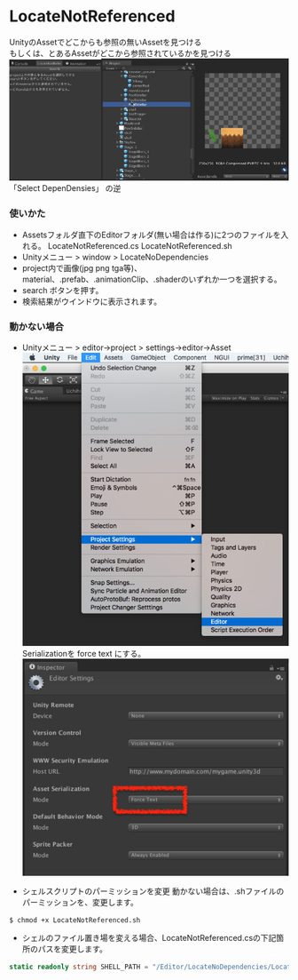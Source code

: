# LocateNotReferenced
UnityのAssetでどこからも参照の無いAssetを見つける  
もしくは、とあるAssetがどこから参照されているかを見つける  
![img1.png](./image/usage.gif)
「Select DepenDensies」 の逆

### 使いかた
- Assetsフォルダ直下のEditorフォルダ(無い場合は作る)に2つのファイルを入れる。
	LocateNotReferenced.cs
	LocateNotReferenced.sh
- Unityメニュー > window > LocateNoDependencies
- project内で画像(jpg png tga等)、material、.prefab、.animationClip、.shaderのいずれか一つを選択する。
- search ボタンを押す。
- 検索結果がウインドウに表示されます。

### 動かない場合
- Unityメニュー > editor→project > settings→editor→Asset
![img1.png](./image/img1.png)
 Serializationを force text にする。
![img2.png](./image/img2.png)

- シェルスクリプトのパーミッションを変更
 動かない場合は、.shファイルのパーミッションを、変更します。
```command
$ chmod +x LocateNotReferenced.sh
```
- シェルのファイル置き場を変える場合、LocateNotReferenced.csの下記箇所のパスを変更します。
```C#
static readonly string SHELL_PATH = "/Editor/LocateNoDependencies/LocateNotReferenced.sh";
```
